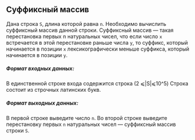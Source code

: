 ## Суффиксный массив

Дана строка `S`, длина которой равна `n`. Необходимо вычислить суффиксный массив данной строки. Суффиксный массив — такая перестановка первых n натуральных чисел, что если число `x` встречается в этой перестановке раньше числа `y`, то суффикс, который начинается в позиции `x` лексикографически меньше суффикса, который начинается в позиции `y`.

##### Формат входных данных:

В единственной строке входа содержится строка (2 ⩽|S|⩽10^5) Строка состоит из строчных латинских букв.

##### Формат выходных данных:

В первой строке выведите число `n`. Во второй строке выведите перестановку первых `n` натуральных чисел — суффиксный массив строки `S`.